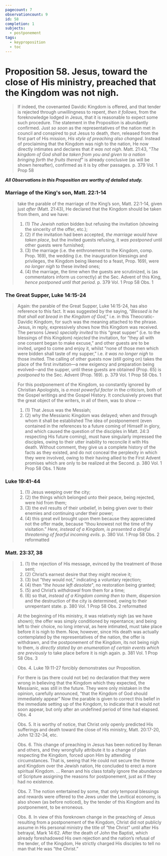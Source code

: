 ```yaml
---
pagecount: 7
observationcount: 9
id: 58
completion: 1
subjects:
  - postponement
tags:
  - keyproposition
  - toc
---
```

# Proposition 58. Jesus, toward the close of His ministry, preached that the Kingdom was not nigh.

>If indeed, the covenanted Davidic Kingdom is offered, and that tender is rejected through unwillingness to repent, *then it follows*, from the foreknowledge lodged in Jesus, that it is reasonable to expect some such procedure. The statement in the Proposition is abundantly confirmed. Just *so soon* as the representatives of the nation met in council and conspired to put Jesus to death, *then*, released from the first part of His mission, *His style of preaching also changed*. Instead of proclaiming that the Kingdom was nigh to the nation, He now directly intimates and declares that *it was not nigh*. Matt. 21:43, “*The kingdom of God shall be taken from you and given to a nation bringing forth the fruits thereof*” is already conclusive (as will be shown hereafter), confirmed as it is by other passages.
>p. 379 Vol. 1 Prop 58

***All Observations in this Proposition are worthy of detailed study.***

### Marriage of the King's son, Matt. 22:1-14
>take the parable of the marriage of the King’s son, Matt. 22:1-14, given just *after* (Matt. 21:43), He declared that the Kingdom should be taken from them, and we have: 
>1. (1) *The Jewish nation* bidden but refusing the invitation (showing the sincerity of the offer, etc.); 
>2. (2) if the invitation had been accepted, *the marriage would have taken place*, but the invited guests refusing, it *was postponed* until other guests were furnished; 
>3. (3) the marriage (i.e. the enthronement to the Kingdom, comp. Prop. 169), the wedding (i.e. the inauguration blessings and privileges, the Kingdom being likened to a feast, Prop. 169), were *no longer nigh* to these invited ones; 
>4. (4) the marriage, the time when the guests are scrutinized, is (as commentators inform us correctly) at the Sec. Advent of this King, *hence postponed until that period*.
> p. 379 Vol. 1 Prop 58 Obs. 1

### The Great Supper, Luke 14:15-24
>Again: the parable of the Great Supper, Luke 14:15-24, has also reference to this fact. It was suggested by the saying, “*Blessed is he that shall eat bread in the Kingdom of God*,” i.e. in this Theocratic-Davidic Kingdom, for such was the meaning attached to the phrase. Jesus, in reply, expressively shows how this Kingdom was received. The persons (Jews) *specially invited* to this “great supper” (i.e. to the blessings of this Kingdom) *rejected* the invitation, for “they all with one consent began to make excuse,” and other guests are to be invited, urged to come and enjoy it, whilst “none of those men which were bidden shall taste of my supper,” i.e. *it was no longer nigh* to those invited. The calling of other guests now (still going on) takes the place of the first invitation—a new exigency and preparation being evolved—and the supper, until these guests are obtained (Prop. 65) is *postponed* to the Sec. Advent (Prop. 169).
>p. 379 Vol. 1 Prop 58 Obs. 1

>For this postponement of the Kingdom, so constantly ignored by Christian Apologists, is *a most powerful factor* in the criticism, both of the Gospel writings and the Gospel History.  It conclusively proves that the great object of the writers, in all of them, was to show -- 
>1. (1) That Jesus was the Messiah; 
>2. (2) why the Messianic Kingdom was delayed; when and through whom it shall be established
>The idea of postponement (even contained in the references to a future coming of Himself in glory, and which caused the question of the disciples in Matt. 24:3 respecting His future coming), must have singularly impressed the disciples, owing to their utter inability to reconcile it with His death. Without comment, they give us a complete history of the facts as they existed, and do not conceal the perplexity in which they were involved, owing to their having allied to the First Advent promises which are only to be realized at the Second.
>p. 380 Vol. 1 Prop 58 Obs. 1 Note
### Luke 19:41-44
>1. (1) Jesus weeping over the city; 
>2. (2) the things which belonged unto their peace, being rejected, were hid from them; 
>3. (3) the evil results of their unbelief, in being given over to their enemies and continuing under their power; 
>4. (4) this great evil brought upon them because they appreciated not the offer made, because “thou knowest not the time of thy visitation.” *Here, instead of a Kingdom, is presented a direful threatening of fearful incoming evils*.
>p. 380 Vol. 1 Prop 58 Obs. 2 reformatted
### Matt. 23:37, 38
>1. (1) the rejection of His message, evinced by the treatment of those sent; 
>2. (2) Christ’s earnest desire that they might receive it; 
>3. (3) but “they would not,” indicating a voluntary rejection; 
>4. (4) then “*the house left desolate*", no restoration being granted; 
>5. (5) and Christ’s *withdrawal* from them for a time; 
>6. (6) so that, *instead of a Kingdom coming then to them*, dispersion and the destruction of the city is determined, owing to their unrepentant state.
>p. 380 Vol. 1 Prop 58 Obs. 2 reformatted

>At the beginning of His ministry, it was relatively nigh (as we have shown); the offer was simply conditioned by repentance; and being left to their choice, no long interval, as here intimated, must take place before it is nigh to them. Now, however, since His death was actually contemplated by the representatives of the nation, the offer is withdrawn, and the postponement of the Kingdom, its not being nigh to them, *is directly stated by an enumeration of certain events which are previously* to take place before it is nigh again.
>p. 381 Vol. 1  Prop 58 Obs. 3

>Obs. 4. Luke 19:11-27 forcibly demonstrates our Proposition.

>For there is (as there could not be) no declaration that they were wrong in believing that the Kingdom which they expected, the Messianic, was still in the future. They were only mistaken in the opinion, carefully announced, “that the Kingdom of God should immediately appear” Now the parable is given to correct this belief in the immediate setting up of the Kingdom, to indicate that it would not soon appear, but only after an undefined period of time had elapsed.
>Obs. 4

>Obs. 5. It is worthy of notice, that Christ only openly predicted His sufferings and death toward the close of His ministry, Matt. 20:17-20, John 12:32-34, etc.

>Obs. 6. This change of preaching in Jesus has been noticed by Renan and others, and they wrongfully attribute it to a change of plan respecting the Kingdom, forced upon Him by attending circumstances. That is, seeing that He could not secure the throne and Kingdom over the Jewish nation, He concluded to erect a more spiritual Kingdom.
>...
>Renan and his class totally ignore the abundance of Scripture assigning the reasons for postponement, just as if they had no existence.

>Obs. 7. The notion entertained by some, that only temporal blessings and rewards were offered to the Jews under the Levitical economy, is also shown (as before noticed), by the tender of this Kingdom and its postponement, to be erroneous.

>Obs. 8. In view of this foreknown change in the preaching of Jesus resulting from a postponement of the Kingdom, Christ did not publicly assume in His personal ministry the title of “the Christ” until after His betrayal, Mark 14:62. After the death of John the Baptist, which already foreshadowed His own rejection and the nation’s refusal of the tender, of the Kingdom, He strictly charged His disciples to tell no man that He was “the Christ.”
